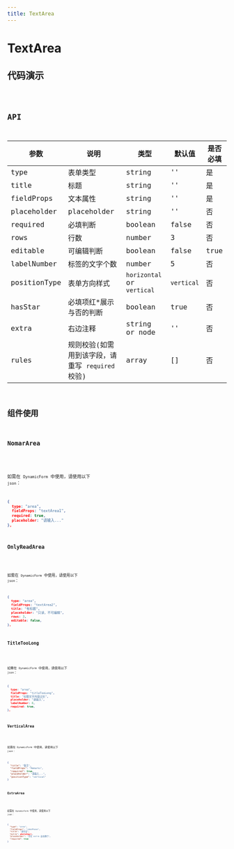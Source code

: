 ```yaml
---
title: TextArea
---
```


# TextArea

## 代码演示

<code src="./demo/index.tsx" />

## API

| 参数         | 说明                                             | 类型                       | 默认值     | 是否必填 |
| ------------ | ------------------------------------------------ | -------------------------- | ---------- | -------- |
| type         | 表单类型                                         | string                     | ''         | 是       |
| title        | 标题                                             | string                     | ''         | 是       |
| fieldProps   | 文本属性                                         | string                     | ''         | 是       |
| placeholder  | placeholder                                      | string                     | ''         | 否       |
| required     | 必填判断                                         | boolean                    | false      | 否       |
| rows         | 行数                                             | number                     | 3          | 否       |
| editable     | 可编辑判断                                       | boolean                    | false      | true     |
| labelNumber  | 标签的文字个数                                   | number                     | 5          | 否       |
| positionType | 表单方向样式                                     | `horizontal` or `vertical` | `vertical` | 否       |
| hasStar      | 必填项红\*展示与否的判断                         | boolean                    | true       | 否       |
| extra        | 右边注释                                         | string or node             | ''         | 否       |
| rules        | 规则校验(如需用到该字段，请重写 `required` 校验) | array                      | []         | 否       |

## 组件使用

### NomarArea

<code src="./demo/nomarArea.tsx" />

如需在 `DynamicForm` 中使用，请使用以下 `json`：

```json
{
  type: "area",
  fieldProps: "textArea1",
  required: true,
  placeholder: "请输入..."
},
```

### OnlyReadArea

<code src="./demo/onlyReadArea.tsx" />

如需在 `DynamicForm` 中使用，请使用以下 `json`：

```json
{
  type: "area",
  fieldProps: "textArea2",
  title: "有标题",
  placeholder: "只读，不可编辑",
  rows: 3,
  editable: false,
},
```

### TitleTooLong

<code src="./demo/titleTooLong.tsx" />

如需在 `DynamicForm` 中使用，请使用以下 `json`：

```json
{
  type: "area",
  fieldProps: "titleTooLong",
  title: "标题文字内容过长",
  placeholder: "请输入",
  labelNumber: 8,
  required: true,
},
```

### VerticalArea

<code src="./demo/verticalArea.tsx" />

如需在 `DynamicForm` 中使用，请使用以下 `json`：

```json
{
  "title": "备注",
  "fieldProps": "Remarks",
  "required": true,
  "placeholder": "请输入...",
  "positionType": "vertical"
}
```

### ExtraArea

<code src="./demo/extraArea.tsx" />

如需在 `DynamicForm` 中使用，请使用以下 `json`：

```json
{
  "type": "area",
  "fieldProps": "idenPhone",
  "title": "身份证",
  "extra": photoImg(),
  "placeholder": "存在 extra 自动换行",
  "required": true
}
```
